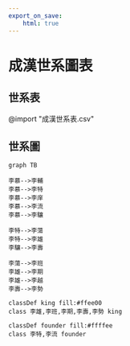 ```yaml
---
export_on_save:
    html: true
---
```


# 成漢世系圖表

## 世系表

@import "成漢世系表.csv"

## 世系圖

```mermaid
graph TB

李慕-->李輔
李慕-->李特
李慕-->李庠
李慕-->李流
李慕-->李驤

李特-->李蕩
李特-->李雄
李驤-->李壽

李蕩-->李班
李雄-->李期
李雄-->李越
李壽-->李勢

classDef king fill:#ffee00
class 李雄,李班,李期,李壽,李勢 king

classDef founder fill:#ffffee
class 李特,李流 founder
```